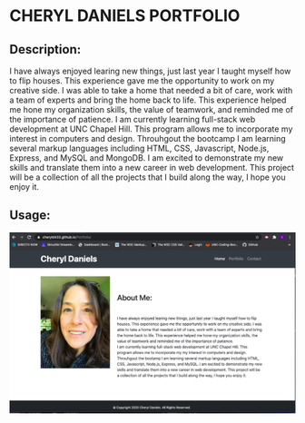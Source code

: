 # CHERYL DANIELS PORTFOLIO

## Description: 
I have always enjoyed learing new things, just last year I taught myself how to flip houses. This experience gave me the opportunity to work on my creative side. I was able to take a home that needed a bit of care, work with a team of experts and bring the home back to life. This experience helped me hone my organization skills, the value of teamwork, and reminded me of the importance of patience.
I am currently learning full-stack web development at UNC Chapel Hill. This program allows me to incorporate my interest in computers and design.  Throuhgout the bootcamp I am learning several markup languages including HTML, CSS, Javascript, Node.js, Express, and MySQL and MongoDB. I am excited to demonstrate my new skills and translate them into a new career in web development. This project will be a collection of all the projects that I build along the way, I hope you enjoy it. 

## Usage:

![](deployed-portfolio.jpg)
